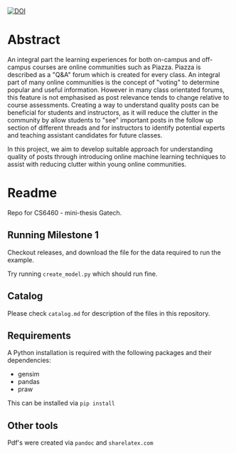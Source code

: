 [![DOI](https://zenodo.org/badge/DOI/10.5281/zenodo.495380.svg)](https://doi.org/10.5281/zenodo.495380)

Abstract
========

An integral part the learning experiences for both on-campus and off-campus courses are online communities such as Piazza. Piazza is described as a "Q&A" forum which is created for every class. An integral part of many online communities is the concept of "voting" to determine popular and useful information. However in many class orientated forums, this feature is not emphasised as post relevance tends to change relative to course assessments. Creating a way to understand quality posts can be beneficial for students and instructors, as it will reduce the clutter in the community by allow students to "see" important posts in the follow up section of different threads and for instructors to identify potential experts and teaching assistant candidates for future classes.

In this project, we aim to develop suitable approach for understanding quality of posts through introducing online machine learning techniques to assist with reducing clutter within young online communities.

Readme
======

Repo for CS6460 - mini-thesis Gatech.

Running Milestone 1
-------------------

Checkout releases, and download the file for the data required to run the example.

Try running `create_model.py` which should run fine.

Catalog
-------

Please check `catalog.md` for description of the files in this repository.

Requirements
------------

A Python installation is required with the following packages and their dependencies:

*  gensim
*  pandas
*  praw

This can be installed via `pip install`

Other tools
-----------

Pdf's were created via `pandoc` and `sharelatex.com`

